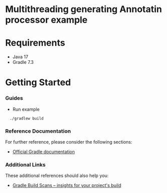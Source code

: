 # Multithreading generating Annotatin processor example

# Requirements
* Java 17
* Gradle 7.3

# Getting Started
### Guides
* Run example
```console
  ./gradlew build
```

### Reference Documentation
For further reference, please consider the following sections:

* [Official Gradle documentation](https://docs.gradle.org)


### Additional Links
These additional references should also help you:
* [Gradle Build Scans – insights for your project's build](https://scans.gradle.com#gradle)
